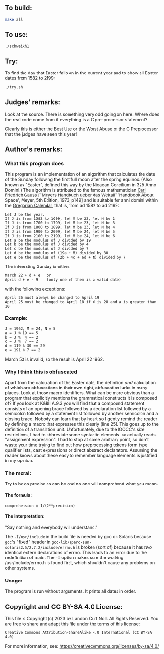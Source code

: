 ## To build:

```sh
make all
```


## To use:

```sh
./schweikh1
```


## Try:

To find the day that Easter falls on in the current year and to show all Easter
dates from 1582 to 2199:

```sh
./try.sh
```


## Judges' remarks:

Look at the source.  There is something very odd going on here.
Where does the real code come from if everything is a C pre-processor
statement?

Clearly this is either the Best Use or the Worst Abuse of the
C Preprocessor that the judges have seen this year!


## Author's remarks:

### What this program does

This program is an implementation of an algorithm that calculates
the date of the Sunday following the first full moon after the
spring equinox. (Also known as "Easter", defined this way by the
Nicaean Concilium in 325 Anno Domini.) The algorithm is attributed
to the famous mathematician [Carl Friedrich
Gauss](https://en.wikipedia.org/wiki/Carl_Friedrich_Gauss) ["Meyers Handbuch
ueber das Weltall" 'Handbook About Space', Meyer, 5th Edition, 1973, p149] and is suitable
for anni domini within the [Gregorian
Calendar](https://en.wikipedia.org/wiki/Gregorian_calendar), that is, from ad 1582
to ad 2199:

```
Let J be the year.
If J is from 1582 to 1699, let M be 22, let N be 2
If J is from 1700 to 1799, let M be 23, let N be 3
If J is from 1800 to 1899, let M be 23, let N be 4
If J is from 1900 to 2099, let M be 24, let N be 5
If J is from 2100 to 2199, let M be 24, let N be 6
Let a be the modulus of J divided by 19
Let b be the modulus of J divided by 4
Let c be the modulus of J divided by 7
Let d be the modulus of (19a + M) divided by 30
Let e be the modulus of (2b + 4c + 6d + N) divided by 7

```

The interesting Sunday is either:

```
March 22 + d + e   or
April d + e - 9    (only one of them is a valid date)
```

with the following exceptions:

```
April 26 must always be changed to April 19
April 25 must be changed to April 18 if d is 28 and a is greater than 10
```

### Example:

```
J = 1962, M = 24, N = 5
a = J % 19 == 5
b = J %  4 == 2
c = J %  7 == 2
d = 119 % 30 == 29
e = 191 % 7 == 2
```

March 53 is invalid, so the result is April 22 1962.


### Why I think this is obfuscated

Apart from the calculation of the Easter date, the definition *and*
calculation of which are obfuscations in their own right,
obfuscation lurks in many places. Look at those macro identifiers.
What can be more obvious than a program that explicitly mentions the
grammatical constructs it is composed of? If you look at K&RII A.9.3
you will find that a compound statement consists of an opening brace
followed by a declaration list followed by a semicolon followed by a
statement list followed by another semicolon and a closing brace.
Nobody can learn that by heart so I gently remind the reader by
defining a macro that expresses this clearly (line 25). This goes up
to the definition of a translation unit. Unfortunately, due to the
IOCCC's size restrictions, I had to abbreviate some syntactic
elements. `ae` actually reads "assignment expression". I had to stop
at some arbitrary point, so don't waste your time trying to find out
how preprocessing tokens form type qualifier lists, cast expressions
or direct abstract declarators. Assuming the reader knows about
these easy to remember language elements is justified in my opinion.


### The moral:

Try to be as precise as can be and no one will comprehend what you mean.


#### The formula:


```
comprehension = 1/(2**precision)
```


#### The interpretation:

"Say nothing and everybody will understand."

The `-I/usr/include` in the build file is needed by gcc on Solaris because
`gcc`'s "fixed" header in `gcc-lib/sparc-sun-solaris2.5/2.7.2/include/errno.h`
is broken (sort of) because it has *two* identical extern declarations of errno.
This leads to an error due to the redefinition of main. The `-I` option makes
sure the working /usr/include/errno.h is found first, which shouldn't cause any
problems on other systems.


### Usage:

The program is run without arguments. It prints all dates in order.


## Copyright and CC BY-SA 4.0 License:

This file is Copyright (c) 2023 by Landon Curt Noll.  All Rights Reserved.
You are free to share and adapt this file under the terms of this license:

    Creative Commons Attribution-ShareAlike 4.0 International (CC BY-SA 4.0)

For more information, see: https://creativecommons.org/licenses/by-sa/4.0/

